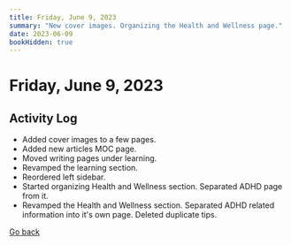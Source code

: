 ```yaml
---
title: Friday, June 9, 2023
summary: "New cover images. Organizing the Health and Wellness page."
date: 2023-06-09
bookHidden: true
---
```


# Friday, June 9, 2023

## Activity Log
- Added cover images to a few pages.
- Added new articles MOC page.
- Moved writing pages under learning.
- Revamped the learning section.
- Reordered left sidebar.
- Started organizing Health and Wellness section. Separated ADHD page from it.
- Revamped the Health and Wellness section. Separated ADHD related information into it's own page. Deleted duplicate tips.

<a class="link_button_back" href="/docs/journals/"><span>Go back</span></a>